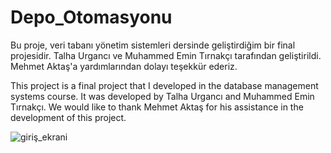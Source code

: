 # Depo_Otomasyonu
Bu proje, veri tabanı yönetim sistemleri dersinde geliştirdiğim bir final projesidir. Talha Urgancı ve Muhammed Emin Tırnakçı tarafından geliştirildi.
Mehmet Aktaş'a yardımlarından dolayı teşekkür ederiz.

This project is a final project that I developed in the database management systems course. It was developed by Talha Urgancı and Muhammed Emin Tırnakçı.
We would like to thank Mehmet Aktaş for his assistance in the development of this project.


![giriş_ekrani](https://user-images.githubusercontent.com/65421059/141020908-4ad5f94f-9b6a-45b4-8355-de725d2df5bd.PNG)
